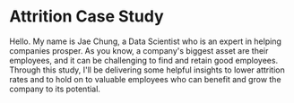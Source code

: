 # Attrition Case Study

Hello.
My name is Jae Chung, a Data Scientist who is an expert in helping companies prosper. As you know, a company's biggest asset are their employees, and it can be challenging to find and retain good employees. Through this study, I'll be delivering some helpful insights to lower attrition rates and to hold on to valuable employees who can benefit and grow the company to its potential.
